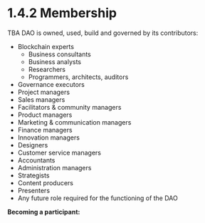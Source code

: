 # 1.4.2 Membership

TBA DAO is owned, used, build and governed by its contributors:

* Blockchain experts
  * Business consultants
  * Business analysts
  * Researchers
  * Programmers, architects, auditors
* Governance executors
* Project managers
* Sales managers
* Facilitators & community managers
* Product managers
* Marketing & communication managers
* Finance managers
* Innovation managers
* Designers
* Customer service managers
* Accountants
* Administration managers
* Strategists
* Content producers
* Presenters
* Any future role required for the functioning of the DAO

**Becoming a participant:**&#x20;
